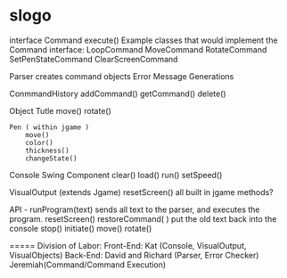 slogo
=====


interface Command
	execute()
    Example classes that would implement the Command interface:
    LoopCommand
    MoveCommand
    RotateCommand
    SetPenStateCommand
    ClearScreenCommand
	


Parser
	creates command objects
Error Message Generations
    


ConmmandHistory
	addCommand()
	getCommand()
	delete()

Object
	Tutle
		move()
		rotate()

	Pen ( within jgame )
		move()
		color()
		thickness()
		changeState()

Console
	Swing Component
		clear()
		load()
		run()
		setSpeed()	

VisualOutput (extends Jgame)
	resetScreen()
	all built in jgame methods?


API - 
    runProgram(text)
        sends all text to the parser, and executes the program.
    resetScreen()
    restoreCommand( )
        put the old text back into the console
    stop()
    initiate()
    move()
    rotate()
    
=====
Division of Labor:
Front-End:
    Kat (Console, VisualOutput, VisualObjects)
Back-End:
    David and Richard (Parser, Error Checker)
    Jeremiah(Command/Command Execution)
	
